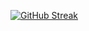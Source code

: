 [![GitHub Streak](https://streak-stats.demolab.com?user=TheMajorMayhem&theme=dark&background=45%2CEB0000%2C000000)](https://git.io/streak-stats)

<!---
TheMajorMayhem/TheMajorMayhem is a ✨ special ✨ repository because its `README.md` (this file) appears on your GitHub profile.
You can click the Preview link to take a look at your changes.
--->
